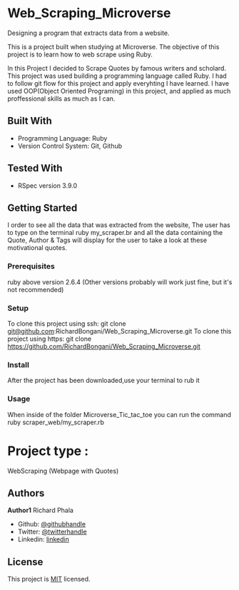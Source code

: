 # Web_Scraping_Microverse
Designing a program that extracts data from a website.

This is a project built when studying at Microverse. The objective of this project is to learn how to web scrape using Ruby.

In this Project I decided to Scrape Quotes by famous writers and scholard. This project was used building a programming language called Ruby. I had to follow git flow for this project and apply everyhting I have learned. I have used OOP(Object Oriented Programing) in this project, and applied as much proffessional skills as much as I can.

## Built With

- Programming Language: Ruby
- Version Control System: Git, Github

## Tested With 

- RSpec version 3.9.0

## Getting Started
I order to see all the data that was extracted from the website, The user has to type on the terminal ruby my_scraper.br and all the data containing the Quote, Author & Tags will display for the user to take a look at these motivational quotes.

### Prerequisites
ruby above version 2.6.4 (Other versions probably will work just fine, but it's not recommended)

### Setup
To clone this project using ssh: git clone git@github.com:RichardBongani/Web_Scraping_Microverse.git
To clone this project using https: git clone https://github.com/RichardBongani/Web_Scraping_Microverse.git

### Install
After the project has been downloaded,use your terminal to rub it

### Usage
When inside of the folder Microverse_Tic_tac_toe you can run the command ruby scraper_web/my_scraper.rb

# Project type :

WebScraping (Webpage with Quotes)

## Authors

**Author1**
  Richard Phala
- Github: [@githubhandle](https://github.com/RichardBongani)
- Twitter: [@twitterhandle](https://github.com/Richard15391169)
- Linkedin: [linkedin](https://www.linkedin.com/in/richard-phala-078428113/)


## License
This project is [MIT](lic.url) licensed.

